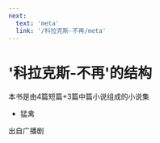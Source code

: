 ```yaml
---
next:
  text: 'meta'
  link: '/科拉克斯-不再/meta'
---
```


# '科拉克斯-不再'的结构

本书是由4篇短篇+3篇中篇小说组成的小说集

+ 猛禽

出自广播剧
